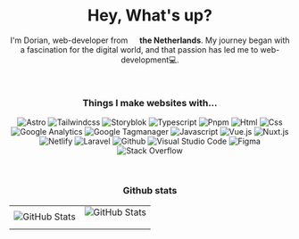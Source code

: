 <h1 align="center">Hey, What's up?</h1>
<p align="center">I'm Dorian, web-developer from <img src="https://cdn-icons-png.flaticon.com/512/6157/6157397.png" width="13"/> <b>the Netherlands</b>. My journey began with a fascination for the digital world, and that passion has led me to web-development💻.</p>

<img height="16"></img>

<h3 align="center">Things I make websites with...</h3>
	<p align="center">
		<img alt="Astro" src="https://img.shields.io/badge/Astro-3c3c3c?style=for-the-badge&logo=astro&logoColor=white"/>
		<img alt="Tailwindcss" src="https://img.shields.io/badge/Tailwind_CSS-3c3c3c?style=for-the-badge&logo=tailwind-css&logoColor=white" >
		<img alt="Storyblok" src="https://img.shields.io/badge/Storyblok-3c3c3c?style=for-the-badge&logo=storyblok&logoColor=white">
		<img alt="Typescript" src="https://img.shields.io/badge/Typescript-3c3c3c?style=for-the-badge&logo=typescript&logoColor=white">
		<img alt="Pnpm" src="https://img.shields.io/badge/Pnpm-3c3c3c?style=for-the-badge&logo=pnpm&logoColor=white" >
		<img alt="Html" src="https://img.shields.io/badge/Html-3c3c3c?style=for-the-badge&logo=html5&logoColor=white" >
		<img alt="Css" src="https://img.shields.io/badge/Css-3c3c3c?style=for-the-badge&logo=css3&logoColor=white">
		<img alt="Google Analytics" src="https://img.shields.io/badge/Analitycs-3c3c3c?style=for-the-badge&logo=googleanalytics&logoColor=white" >
		<img alt="Google Tagmanager" src="https://img.shields.io/badge/Tag Manager-3c3c3c?style=for-the-badge&logo=googletagmanager&logoColor=white" >
		<img alt="Javascript" src="https://img.shields.io/badge/Javascript-3c3c3c?style=for-the-badge&logo=javascript&logoColor=white" >
		<img alt="Vue.js" src="https://img.shields.io/badge/Vue.js-3c3c3c?style=for-the-badge&logo=vue.js&logoColor=white" >
		<img alt="Nuxt.js" src="https://img.shields.io/badge/Nuxt.js-3c3c3c?style=for-the-badge&logo=nuxt.js&logoColor=white" >
		<img alt="Netlify" src="https://img.shields.io/badge/Netlify-3c3c3c?style=for-the-badge&logo=netlify&logoColor=white" >
		<img alt="Laravel" src="https://img.shields.io/badge/Laravel-3c3c3c?style=for-the-badge&logo=laravel&logoColor=white" >
		<img alt="Github" src="https://img.shields.io/badge/Github-3c3c3c?style=for-the-badge&logo=github&logoColor=white" >
		<img alt="Visual Studio Code" src="https://img.shields.io/badge/VScode-3c3c3c?style=for-the-badge&logo=visualstudio&logoColor=white" >
		<img alt="Figma" src="https://img.shields.io/badge/Figma-3c3c3c?style=for-the-badge&logo=figma&logoColor=white" >
		<img alt="Stack Overflow" src="https://img.shields.io/badge/Stack Overflow-3c3c3c?style=for-the-badge&logo=stackoverflow&logoColor=white">
	</p>

<img height="16"></img>

 <table>
	<h3 align="center">Github stats</h3>
	<tbody>
		<tr>
		<tr>
			<td><img src="https://github-readme-stats.vercel.app/api?username=doriandejong&theme=dark&show_icons=true&hide_border=true&count_private=true" alt="GitHub Stats"></td>
			<td><img src="https://github-readme-streak-stats.herokuapp.com/?user=doriandejong&theme=dark&hide_border=true" alt="GitHub Stats"></p></td>
		</tr>
		</tr>
	</tbody>
</table>
